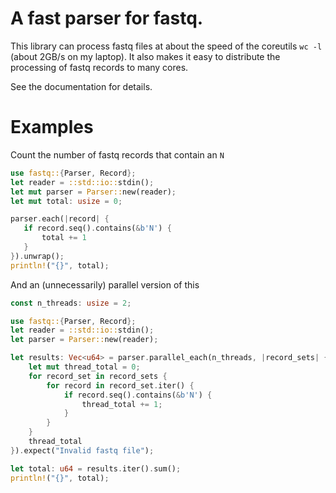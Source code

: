 # A fast parser for fastq.

This library can process fastq files at about the speed of the
coreutils `wc -l` (about 2GB/s on my laptop). It also makes it
easy to distribute the processing of fastq records to many
cores.

See the documentation for details.

# Examples

Count the number of fastq records that contain an `N`

```rust
use fastq::{Parser, Record};
let reader = ::std::io::stdin();
let mut parser = Parser::new(reader);
let mut total: usize = 0;

parser.each(|record| {
   if record.seq().contains(&b'N') {
       total += 1
   }
}).unwrap();
println!("{}", total);
```

And an (unnecessarily) parallel version of this

```rust
const n_threads: usize = 2;

use fastq::{Parser, Record};
let reader = ::std::io::stdin();
let parser = Parser::new(reader);

let results: Vec<u64> = parser.parallel_each(n_threads, |record_sets| {
    let mut thread_total = 0;
    for record_set in record_sets {
        for record in record_set.iter() {
            if record.seq().contains(&b'N') {
                thread_total += 1;
            }
        }
    }
    thread_total
}).expect("Invalid fastq file");

let total: u64 = results.iter().sum();
println!("{}", total);
```
